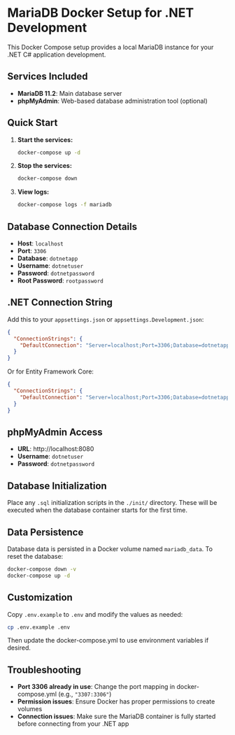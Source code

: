 # MariaDB Docker Setup for .NET Development

This Docker Compose setup provides a local MariaDB instance for your .NET C# application development.

## Services Included

- **MariaDB 11.2**: Main database server
- **phpMyAdmin**: Web-based database administration tool (optional)

## Quick Start

1. **Start the services:**
   ```bash
   docker-compose up -d
   ```

2. **Stop the services:**
   ```bash
   docker-compose down
   ```

3. **View logs:**
   ```bash
   docker-compose logs -f mariadb
   ```

## Database Connection Details

- **Host**: `localhost`
- **Port**: `3306`
- **Database**: `dotnetapp`
- **Username**: `dotnetuser`
- **Password**: `dotnetpassword`
- **Root Password**: `rootpassword`

## .NET Connection String

Add this to your `appsettings.json` or `appsettings.Development.json`:

```json
{
  "ConnectionStrings": {
    "DefaultConnection": "Server=localhost;Port=3306;Database=dotnetapp;Uid=dotnetuser;Pwd=dotnetpassword;"
  }
}
```

Or for Entity Framework Core:
```json
{
  "ConnectionStrings": {
    "DefaultConnection": "Server=localhost;Port=3306;Database=dotnetapp;User=dotnetuser;Password=dotnetpassword;TreatTinyAsBoolean=false;"
  }
}
```

## phpMyAdmin Access

- **URL**: http://localhost:8080
- **Username**: `dotnetuser`
- **Password**: `dotnetpassword`

## Database Initialization

Place any `.sql` initialization scripts in the `./init/` directory. These will be executed when the database container starts for the first time.

## Data Persistence

Database data is persisted in a Docker volume named `mariadb_data`. To reset the database:

```bash
docker-compose down -v
docker-compose up -d
```

## Customization

Copy `.env.example` to `.env` and modify the values as needed:

```bash
cp .env.example .env
```

Then update the docker-compose.yml to use environment variables if desired.

## Troubleshooting

- **Port 3306 already in use**: Change the port mapping in docker-compose.yml (e.g., `"3307:3306"`)
- **Permission issues**: Ensure Docker has proper permissions to create volumes
- **Connection issues**: Make sure the MariaDB container is fully started before connecting from your .NET app
